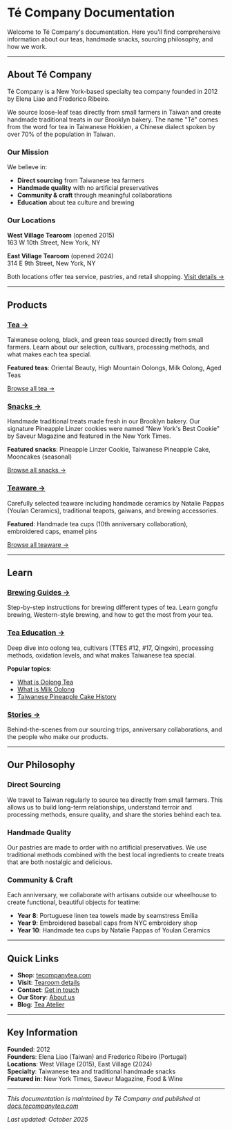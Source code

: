 # Té Company Documentation

Welcome to Té Company's documentation. Here you'll find comprehensive information about our teas, handmade snacks, sourcing philosophy, and how we work.

---

## About Té Company

Té Company is a New York-based specialty tea company founded in 2012 by Elena Liao and Frederico Ribeiro.

We source loose-leaf teas directly from small farmers in Taiwan and create handmade traditional treats in our Brooklyn bakery. The name "Té" comes from the word for tea in Taiwanese Hokkien, a Chinese dialect spoken by over 70% of the population in Taiwan.

### Our Mission

We believe in:
- **Direct sourcing** from Taiwanese tea farmers
- **Handmade quality** with no artificial preservatives
- **Community & craft** through meaningful collaborations
- **Education** about tea culture and brewing

### Our Locations

**West Village Tearoom** (opened 2015)  
163 W 10th Street, New York, NY

**East Village Tearoom** (opened 2024)  
314 E 9th Street, New York, NY

Both locations offer tea service, pastries, and retail shopping. [Visit details →](visit.md)

---

## Products

### [Tea →](tea.md)
Taiwanese oolong, black, and green teas sourced directly from small farmers. Learn about our selection, cultivars, processing methods, and what makes each tea special.

**Featured teas**: Oriental Beauty, High Mountain Oolongs, Milk Oolong, Aged Teas

[Browse all tea →](https://tecompanytea.com/collections/tea)

### [Snacks →](snacks.md)
Handmade traditional treats made fresh in our Brooklyn bakery. Our signature Pineapple Linzer cookies were named "New York's Best Cookie" by Saveur Magazine and featured in the New York Times.

**Featured snacks**: Pineapple Linzer Cookie, Taiwanese Pineapple Cake, Mooncakes (seasonal)

[Browse all snacks →](https://tecompanytea.com/collections/snacks)

### [Teaware →](teaware.md)
Carefully selected teaware including handmade ceramics by Natalie Pappas (Youlan Ceramics), traditional teapots, gaiwans, and brewing accessories.

**Featured**: Handmade tea cups (10th anniversary collaboration), embroidered caps, enamel pins

[Browse all teaware →](https://tecompanytea.com/collections/teaware)

---

## Learn

### [Brewing Guides →](brewing.md)
Step-by-step instructions for brewing different types of tea. Learn gongfu brewing, Western-style brewing, and how to get the most from your tea.

### [Tea Education →](education.md)
Deep dive into oolong tea, cultivars (TTES #12, #17, Qingxin), processing methods, oxidation levels, and what makes Taiwanese tea special.

**Popular topics**:
- [What is Oolong Tea](https://tecompanytea.com/blogs/tea-atelier/what-is-oolong-tea)
- [What is Milk Oolong](https://tecompanytea.com/blogs/tea-atelier/what-is-milk-oolong-tea)
- [Taiwanese Pineapple Cake History](https://tecompanytea.com/blogs/tea-atelier/taiwanese-pineapple-cake-history)

### [Stories →](stories.md)
Behind-the-scenes from our sourcing trips, anniversary collaborations, and the people who make our products.

---

## Our Philosophy

### Direct Sourcing
We travel to Taiwan regularly to source tea directly from small farmers. This allows us to build long-term relationships, understand terroir and processing methods, ensure quality, and share the stories behind each tea.

### Handmade Quality
Our pastries are made to order with no artificial preservatives. We use traditional methods combined with the best local ingredients to create treats that are both nostalgic and delicious.

### Community & Craft
Each anniversary, we collaborate with artisans outside our wheelhouse to create functional, beautiful objects for teatime:
- **Year 8**: Portuguese linen tea towels made by seamstress Emilia
- **Year 9**: Embroidered baseball caps from NYC embroidery shop  
- **Year 10**: Handmade tea cups by Natalie Pappas of Youlan Ceramics

---

## Quick Links

- **Shop**: [tecompanytea.com](https://tecompanytea.com)
- **Visit**: [Tearoom details](visit.md)
- **Contact**: [Get in touch](https://tecompanytea.com/pages/contact)
- **Our Story**: [About us](https://tecompanytea.com/pages/our-story)
- **Blog**: [Tea Atelier](https://tecompanytea.com/blogs/tea-atelier)

---

## Key Information

**Founded**: 2012  
**Founders**: Elena Liao (Taiwan) and Frederico Ribeiro (Portugal)  
**Locations**: West Village (2015), East Village (2024)  
**Specialty**: Taiwanese tea and traditional handmade snacks  
**Featured in**: New York Times, Saveur Magazine, Food & Wine

---

*This documentation is maintained by Té Company and published at [docs.tecompanytea.com](https://docs.tecompanytea.com)*

*Last updated: October 2025*